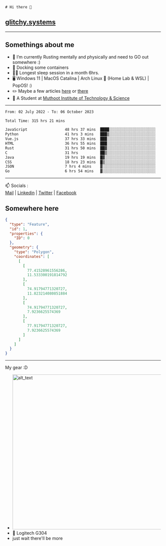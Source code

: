 ```
# Hi there 👋
```
## [glitchy.systems](https://glitchy.systems)
---

## Somethings about me



- 🌱 I’m currently Rusting mentally and physically and need to GO out somewhere :)
- 🐋 Docking some containers
- 😶‍🌫️ Longest sleep session in a month 6hrs.
- 🖥️ Windows 11 | MacOS Catalina | Arch Linux 🦩 (Home Lab & WSL) | PopOS! :)
- ✏️ Maybe a few articles [here](https://medium.com/@advaithnarayanan8) or [there](https://medium.com/@advaithnarayanan8)
- 📑 A Student at [Muthoot Institute of Technology & Science](https://mgmits.ac.in/)



---

<!--START_SECTION:waka-->

```txt
From: 02 July 2022 - To: 06 October 2023

Total Time: 315 hrs 21 mins

JavaScript                 48 hrs 37 mins  ████░░░░░░░░░░░░░░░░░░░░░   15.42 %
Python                     41 hrs 3 mins   ███▒░░░░░░░░░░░░░░░░░░░░░   13.02 %
Vue.js                     37 hrs 33 mins  ███░░░░░░░░░░░░░░░░░░░░░░   11.91 %
HTML                       36 hrs 55 mins  ███░░░░░░░░░░░░░░░░░░░░░░   11.71 %
Rust                       31 hrs 50 mins  ██▓░░░░░░░░░░░░░░░░░░░░░░   10.09 %
C                          31 hrs          ██▒░░░░░░░░░░░░░░░░░░░░░░   09.83 %
Java                       19 hrs 19 mins  █▓░░░░░░░░░░░░░░░░░░░░░░░   06.13 %
CSS                        18 hrs 23 mins  █▒░░░░░░░░░░░░░░░░░░░░░░░   05.83 %
JSON                       7 hrs 4 mins    ▓░░░░░░░░░░░░░░░░░░░░░░░░   02.24 %
Go                         6 hrs 54 mins   ▓░░░░░░░░░░░░░░░░░░░░░░░░   02.19 %
```

<!--END_SECTION:waka-->

---

📫 Socials :<br>
[Mail](mailto:advaithnarayanan8@gmail.com) | [Linkedin](https://www.linkedin.com/in/advaith-narayanan-a72152214/) | [Twitter](https://twitter.com/advaithnarayan) | [Facebook](https://screenmessage.com/qinq)

## Somewhere here

```geojson
{
  "type": "Feature",
  "id": 1,
  "properties": {
    "ID": 0
  },
  "geometry": {
    "type": "Polygon",
    "coordinates": [
      [
        [
          77.41528961556286,
          11.533300191814792
        ],
        [
          74.91794771320727,
          11.823214080851884
        ],
        [
          74.91794771320727,
          7.9236625574369
        ],
        [
          77.91794771320727,
          7.9236625574369
        ]
      ]
    ]
  }
}
```


--- 
My gear :D

- [<img alt="alt_text" width="500px" src="https://valid.x86.fr/cache/banner/xv24bv-6.png" />](https://valid.x86.fr/xv24bv)
- 🐁 Logitech G304
- just wait there'll be more

